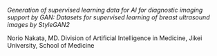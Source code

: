 *Generation of supervised learning data for AI for diagnostic imaging support by GAN: Datasets for supervised learning of breast ultrasound images by StyleGAN2*

Norio Nakata, MD.
Division of Artificial Intelligence in Medicine, Jikei University, School of Medicine
